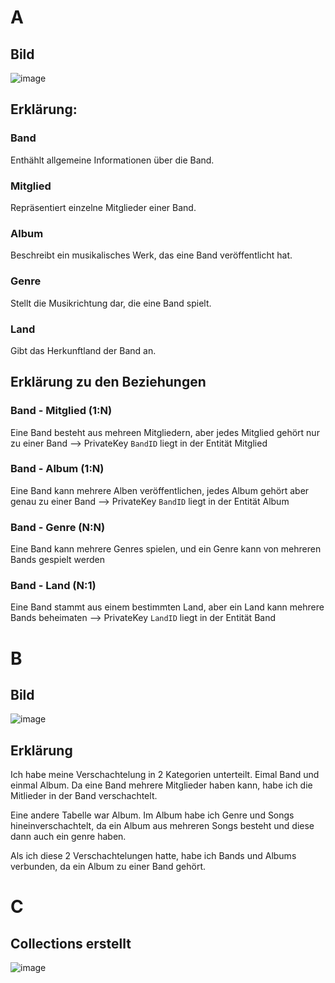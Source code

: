 # A 

## Bild
![image](https://github.com/user-attachments/assets/10d026b3-87af-47b7-946b-3c558cdd9f5f)

## Erklärung:
### Band 
Enthählt allgemeine Informationen über die Band.

### Mitglied 
Repräsentiert einzelne Mitglieder einer Band.

### Album 
Beschreibt ein musikalisches Werk, das eine Band veröffentlicht hat.

### Genre 
Stellt die Musikrichtung dar, die eine Band spielt.

### Land 
Gibt das Herkunftland der Band an. 

## Erklärung zu den Beziehungen 
### Band - Mitglied (1:N) 
Eine Band besteht aus mehreen Mitgliedern, aber jedes Mitglied gehört nur zu einer Band 
--> PrivateKey `BandID` liegt in der Entität Mitglied 

### Band - Album (1:N)
Eine Band kann mehrere Alben veröffentlichen, jedes Album gehört aber genau zu einer Band 
--> PrivateKey `BandID` liegt in der Entität Album 

### Band - Genre (N:N)
Eine Band kann mehrere Genres spielen, und ein Genre kann von mehreren Bands gespielt werden 

### Band - Land (N:1)
Eine Band stammt aus einem bestimmten Land, aber ein Land kann mehrere Bands beheimaten 
--> PrivateKey `LandID` liegt in der Entität Band

# B 

## Bild 
![image](https://github.com/user-attachments/assets/52a77f96-375d-400a-8f5d-215ea57df944)

## Erklärung 
Ich habe meine Verschachtelung in 2 Kategorien unterteilt. Eimal Band und einmal Album. Da eine Band mehrere Mitglieder haben kann, habe ich die Mitlieder in der Band verschachtelt. 

Eine andere Tabelle war Album. Im Album habe ich Genre und Songs hineinverschachtelt, da ein Album aus mehreren Songs besteht und diese dann auch ein genre haben. 

Als ich diese 2 Verschachtelungen hatte, habe ich Bands und Albums verbunden, da ein Album zu einer Band gehört. 

# C 

## Collections erstellt 
![image](https://github.com/user-attachments/assets/4d977bb3-2843-4f97-afcf-8d3adb271604)
